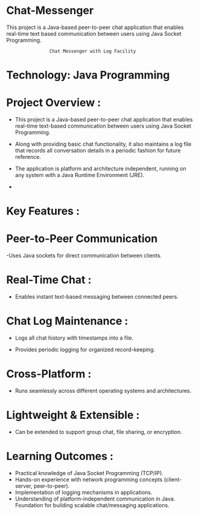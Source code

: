 # Chat-Messenger
This project is a Java-based peer-to-peer chat application that enables real-time text based communication between users using Java Socket Programming.

                    Chat Messenger with Log Facility
                    
# Technology: Java Programming

# Project Overview :

- This project is a Java-based peer-to-peer chat application that enables real-time text-based communication between users using Java Socket Programming.
  
- Along with providing basic chat functionality, it also maintains a log file that records all conversation details in a periodic fashion for future reference.
  
- The application is platform and architecture independent, running on any system with a Java Runtime Environment (JRE).
- 

# Key Features :

# Peer-to-Peer Communication

-Uses Java sockets for direct communication between clients.

# Real-Time Chat :
- Enables instant text-based messaging between connected peers.
  
# Chat Log Maintenance :

- Logs all chat history with timestamps into a file.
  
- Provides periodic logging for organized record-keeping.
  
# Cross-Platform :

- Runs seamlessly across different operating systems and architectures.

# Lightweight & Extensible :

- Can be extended to support group chat, file sharing, or encryption.

# Learning Outcomes : 

- Practical knowledge of Java Socket Programming (TCP/IP).
- Hands-on experience with network programming concepts (client-server, peer-to-peer).
- Implementation of logging mechanisms in applications.
- Understanding of platform-independent communication in Java.
Foundation for building scalable chat/messaging applications.

